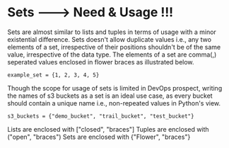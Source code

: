 # Sets ---> Need & Usage !!!

Sets are almost similar to lists and tuples in terms of usage with a minor existential difference.
Sets doesn't allow duplicate values i.e., any two elements of a set, irrespective of their positions shouldn't be of the same value, irrespective of the data type. The elements of a set are comma(,) seperated values enclosed in flower braces as illustrated below.
```
example_set = {1, 2, 3, 4, 5}
```
Though the scope for usage of sets is limited in DevOps prospect, writing the names of s3 buckets as a set is an ideal use case, as every bucket should contain a unique name i.e., non-repeated values in Python's view.
```
s3_buckets = {"demo_bucket", "trail_bucket", "test_bucket"}
``` 
Lists are enclosed with ["closed", "braces"]
Tuples are enclosed with ("open", "braces")
Sets are enclosed with {"Flower", "braces"}